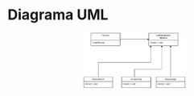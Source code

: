 

# Diagrama UML
<p align="center">
      <img src="https://raw.githubusercontent.com/heyanaleal/Bertoti/main/PadroesDeProjetos/diagramaPadroesdeProjetos.png" width="40%" height="50%">
<p align="center">
